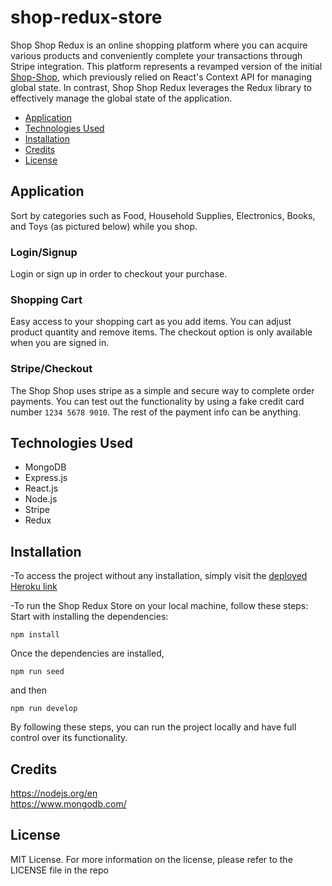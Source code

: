 # shop-redux-store

Shop Shop Redux is an online shopping platform where you can acquire various products and conveniently complete your transactions through Stripe integration. This platform represents a revamped version of the initial [Shop-Shop](https://github.com/thekhyatigandhi/shop-redux-store), which previously relied on React's Context API for managing global state. In contrast, Shop Shop Redux leverages the Redux library to effectively manage the global state of the application.

- [Application](#Application)
- [Technologies Used](#TechnologiesUsed)
- [Installation](#Installation)
- [Credits](#credits)
- [License](#license)

## Application

Sort by categories such as Food, Household Supplies, Electronics, Books, and Toys (as pictured below) while you shop.

### Login/Signup

Login or sign up in order to checkout your purchase.

### Shopping Cart

Easy access to your shopping cart as you add items. You can adjust product quantity and remove items.
The checkout option is only available when you are signed in.

### Stripe/Checkout

The Shop Shop uses stripe as a simple and secure way to complete order payments. You can test out the functionality by using a fake
credit card number `1234 5678 9010`. The rest of the payment info can be anything.

## Technologies Used

- MongoDB
- Express.js
- React.js
- Node.js
- Stripe
- Redux

## Installation

-To access the project without any installation, simply visit the [deployed Heroku link](https://khyati-book-search-8e10207ee80d.herokuapp.com/)

-To run the Shop Redux Store on your local machine, follow these steps:
Start with installing the dependencies:

```
npm install
```

Once the dependencies are installed,

```
npm run seed
```

and then

```
npm run develop
```

By following these steps, you can run the project locally and have full control over its functionality.

## Credits

https://nodejs.org/en </br>
https://www.mongodb.com/</br>

## License

MIT License.
For more information on the license, please refer to the LICENSE file in the repo
